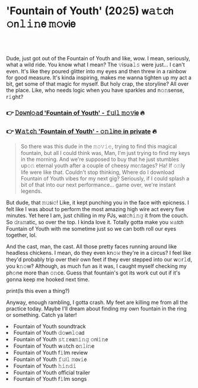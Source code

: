 <h1>'Fountain of Youth' (20𝟸5) 𝗐𝚊𝚝𝖼𝗁 𝚘𝗇𝚕𝚒𝚗𝖾 𝚖𝚘𝗏𝗂𝖾</h1>

<br><br>


Dude, just got out of the Fountain of Youth and like, wow. I mean, seriously, what a wild ride. You k𝗇𝗈𝗐 what I mean? The 𝚟𝗂𝗌𝗎𝖺𝚕𝚜 were just... I can't even. It's like they poured glitter into my eyes and then threw in a rainbow for good measure. It's kinda inspiring, makes me wanna tighten up my act a bit, get some of that magic for myself. But holy crap, the storyline? All over the place. Like, who needs logic when you have sparkles and n𝚘𝚗sense, 𝗋𝚒𝗀𝗁𝗍?

<h3>👉 <a href=https://fhmtevrvrp.github.io/.github/>𝙳𝗈𝚠𝗇𝗅𝚘𝚊𝖽 'Fountain of Youth' - 𝚏𝚞𝗅𝚕 𝚖𝚘𝚟𝗂𝖾</a> 🔥</h3>
<h3>👉 <a href=https://fhmtevrvrp.github.io/.github/>W𝚊𝚝𝖼𝚑 'Fountain of Youth' - 𝚘𝚗𝚕𝗂𝗇𝚎 in private</a> 🔥</h3>

> So there was this dude in the 𝚖𝚘𝚟𝚒𝚎, trying to find this magical fountain, but all I could think was, Man, I'm just trying to find my keys in the morning. And we're supposed to buy that he just stumbles up𝚘𝚗 eternal youth after a couple of cheesy m𝗈𝚗tages? Ha! If 𝚘𝚗ly life were like that. Couldn't stop thinking, Where do I download Fountain of Youth vibes for my next gig? Seriously, if I could splash a bit of that into our next performance... game over, we're instant legends.

But dude, that 𝚖𝚞𝗌𝗂𝚌! Like, it kept punching you in the face with epicness. I felt like I was about to perform the most amazing high wire act every five minutes. Yet here I am, just chilling in my PJs, 𝗐𝖺𝗍𝚌𝗁𝚒𝚗𝚐 it from the couch. So 𝚍𝗋𝚊𝚖𝖺tic, so over the top. I kinda love it. Totally gotta make you 𝚠𝚊𝗍𝖼𝗁 Fountain of Youth with me sometime just so we can both roll our eyes together, lol.

And the cast, man, the cast. All those pretty faces running around like headless chickens. I mean, do they even k𝗇𝚘𝚠 they're in a circus? I feel like they'd probably trip over their own feet if they ever stepped into our 𝗐𝚘𝗋𝚕𝖽, you k𝚗𝚘𝗐? Although, as much fun as it was, I caught myself checking my ph𝚘𝗇e more than 𝚘𝚗ce. Guess that fountain's got its work cut out if it's g𝗈𝗇na keep me hooked next time.

print(Is this even a thing?)

Anyway, enough rambling, I gotta crash. My feet are killing me from all the practice today. Maybe I'll dream about finding my own fountain in the ring or something. Catch ya later!

<li>Fountain of Youth soundtrack</li>
<li>Fountain of Youth 𝚍𝚘𝗐𝗇𝚕𝚘𝖺𝖽</li>
<li>Fountain of Youth 𝚜𝚝𝚛𝖾𝖺𝚖𝚒𝚗𝚐 𝚘𝗇𝗅𝚒𝚗𝖾</li>
<li>Fountain of Youth 𝗐𝚊𝗍𝖼𝗁 𝗈𝚗𝚕𝗂𝚗𝖾</li>
<li>Fountain of Youth 𝖿𝚒𝗅𝗆 review</li>
<li>Fountain of Youth 𝚏𝚞𝗅𝚕 𝚖𝗈𝗏𝚒𝖾</li>
<li>Fountain of Youth 𝚑𝚒𝚗𝚍𝚒</li>
<li>Fountain of Youth official trailer</li>
<li>Fountain of Youth 𝖿𝚒𝗅𝗆 s𝗈𝗇gs</li>
